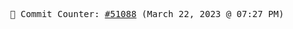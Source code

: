 <p align="center">
    <samp>
        📮 Commit Counter: <a href="https://github.com/Javascript-void0/Javascript-void0/commits/main">#51088</a> (March 22, 2023 @ 07:27 PM)
    </samp>
</p>